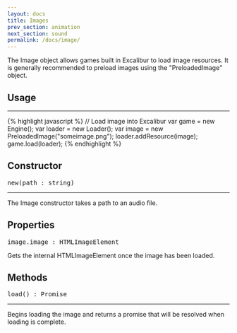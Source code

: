 ```yaml
---
layout: docs
title: Images
prev_section: animation
next_section: sound
permalink: /docs/image/
---
```


The Image object allows games built in Excalibur to load image resources.
It is generally recommended to preload images using the "PreloadedImage" object.

## Usage
--------
{% highlight javascript %}
// Load image into Excalibur
var game = new Engine();
var loader = new Loader();
var image = new PreloadedImage("someimage.png");
loader.addResource(image);
game.load(loader);
{% endhighlight %}

## Constructor 
<pre>new(path : string)</pre>
--------------

The Image constructor takes a path to an audio file.

## Properties
<pre>image.image : HTMLImageElement</pre>

Gets the internal HTMLImageElement once the image has been loaded.

## Methods

<pre>load() : Promise<HTMLImageElement></pre>
--------------

Begins loading the image and returns a promise that will be resolved when
loading is complete.
